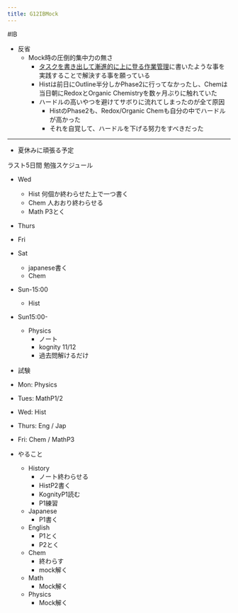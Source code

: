 ```yaml
---
title: G12IBMock
---
```


\#IB

* 反省
  * Mock時の圧倒的集中力の無さ
    * [タスクを書き出して漸進的に上に登る作業管理](%E3%82%BF%E3%82%B9%E3%82%AF%E3%82%92%E6%9B%B8%E3%81%8D%E5%87%BA%E3%81%97%E3%81%A6%E6%BC%B8%E9%80%B2%E7%9A%84%E3%81%AB%E4%B8%8A%E3%81%AB%E7%99%BB%E3%82%8B%E4%BD%9C%E6%A5%AD%E7%AE%A1%E7%90%86.md)に書いたような事を実践することで解決する事を願っている
    * Histは前日にOutline半分しかPhase2に行ってなかったし、Chemは当日朝にRedoxとOrganic Chemistryを数ヶ月ぶりに触れていた
    * ハードルの高いやつを避けてサボりに流れてしまったのが全て原因
      * HistのPhase2も、Redox/Organic Chemも自分の中でハードルが高かった
      * それを自覚して、ハードルを下げる努力をすべきだった

---

* 夏休みに頑張る予定

ラスト5日間 勉強スケジュール

* Wed
  
  * Hist 何個か終わらせた上で一つ書く
  * Chem 人おおり終わらせる
  * Math P3とく
* Thurs

* Fri

* Sat
  
  * japanese書く
  * Chem
* Sun-15:00
  
  * Hist
* Sun15:00-
  
  * Physics
    * ノート
    * kognity 11/12
    * 過去問解けるだけ
* 試験

* Mon: Physics

* Tues: MathP1/2

* Wed: Hist

* Thurs: Eng / Jap

* Fri: Chem / MathP3

* やること
  
  * History
    * ノート終わらせる
    * HistP2書く
    * KognityP1読む
    * P1練習
  * Japanese
    * P1書く
  * English
    * P1とく
    * P2とく
  * Chem
    * 終わらす
    * mock解く
  * Math
    * Mock解く
  * Physics
    * Mock解く
